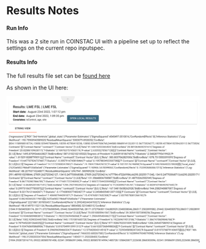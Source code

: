 # Results Notes

#### Run Info

This was a 2 site run in COINSTAC UI with a pipeline set up to reflect the settings on the current repo inputspec.

#### Results Info

The full results file set can be [found here](https://mygsu-my.sharepoint.com/:f:/r/personal/jromero7_gsu_edu/Documents/lme_vbm_results?csf=1&web=1&e=4Ru6Vj)

As shown in the UI here:

![Results View](https://raw.githubusercontent.com/trendscenter/coinstac-LME-Freesurfer/main/test/results/results.png "Results View")
